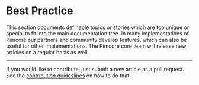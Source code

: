 # Best Practice

This section documents definable topics or stories which are too unique or special to fit into the main documentation tree.
In many implementations of Pimcore our partners and community develop features, which can also be useful for other implementations.
The Pimcore core team will release new articles on a regular basis as well.


-----
If you would like to contribute, just submit a new article as a pull request.
See the [contribution guideslines](https://github.com/pimcore/pimcore/blob/master/CONTRIBUTING.md)
on how to do that.
